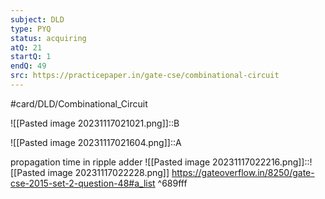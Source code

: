 ```yaml
---
subject: DLD
type: PYQ
status: acquiring
atQ: 21
startQ: 1
endQ: 49
src: https://practicepaper.in/gate-cse/combinational-circuit
---
```

#card/DLD/Combinational_Circuit

![[Pasted image 20231117021021.png]]::B <!--SR:!2023-12-13,4,170-->

![[Pasted image 20231117021604.png]]::A <!--SR:!2023-12-22,9,190-->

propagation time in ripple adder
![[Pasted image 20231117022216.png]]::![[Pasted image 20231117022228.png]] https://gateoverflow.in/8250/gate-cse-2015-set-2-question-48#a_list ^689fff

